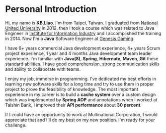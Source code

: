 # Personal Introduction
Hi, my name is **KB.Liao**. I'm from Taipei, Taiwan. I graduated from [National United University](https://goo.gl/ywA2cZ) in 2012, then I took a course which was related to Java Engineer in [Institute for Information Industry](https://web.iii.org.tw) and I accomplished the training in 2014. Now I'm a **Java** Software Engineer at [Genesis Gaming](http://gen-game.com).

I have 6+ years commercial Java development experience, 4+ years Scrum project experience, 1 year and 4 months Java development team leader experience. I'm familiar with **Java(8)**, **Spring**, **Hibernate**, **Maven**, **Git** these standard abilities. I have good comprehension, strong communication skills and ability to collaborate with teams.  

I enjoy my job, immerse in programming. I've dedicated my best efforts in learning new software skills for a long time and try to use them in proper project to prove the feasibility of knowledge. The most important experience in my career is to build a **cache system** over a custom design which was implemented by **Spring AOP** and annotations when I worked at Taishin Bank, I improved their **API performance** about **30 percent**.  

If I could have an opportunity to work at Multinational Corporation, I would appreciate that and I'll do my best on my new position. I'm ready for your challenge.
